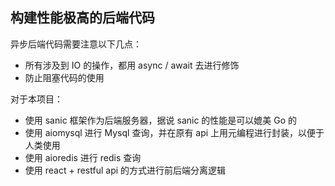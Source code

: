 ## 构建性能极高的后端代码

异步后端代码需要注意以下几点：
* 所有涉及到 IO 的操作，都用 async / await 去进行修饰
* 防止阻塞代码的使用

对于本项目：
* 使用 sanic 框架作为后端服务器，据说 sanic 的性能是可以媲美 Go 的
* 使用 aiomysql 进行 Mysql 查询，并在原有 api 上用元编程进行封装，以便于人类使用
* 使用 aioredis 进行 redis 查询
* 使用 react + restful api 的方式进行前后端分离逻辑